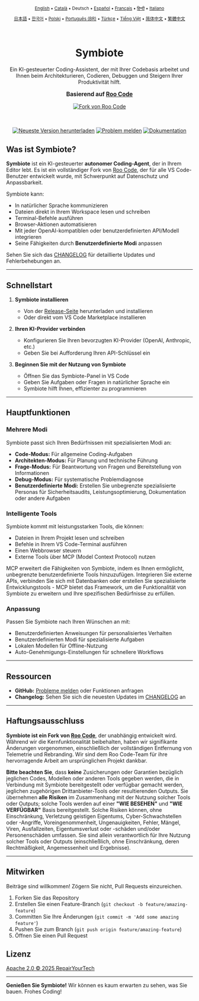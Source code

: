 <div align="center">
<sub>

[English](../../README.md) • [Català](../../locales/ca/README.md) • Deutsch • [Español](../../locales/es/README.md) • [Français](../../locales/fr/README.md) • [हिन्दी](../../locales/hi/README.md) • [Italiano](../../locales/it/README.md)

</sub>
<sub>

[日本語](../../locales/ja/README.md) • [한국어](../../locales/ko/README.md) • [Polski](../../locales/pl/README.md) • [Português (BR)](../../locales/pt-BR/README.md) • [Türkçe](../../locales/tr/README.md) • [Tiếng Việt](../../locales/vi/README.md) • [简体中文](../../locales/zh-CN/README.md) • [繁體中文](../../locales/zh-TW/README.md)

</sub>
</div>
<br>
<div align="center">
  <h1>Symbiote</h1>
  <p>Ein KI-gesteuerter Coding-Assistent, der mit Ihrer Codebasis arbeitet und Ihnen beim Architekturieren, Codieren, Debuggen und Steigern Ihrer Produktivität hilft.</p>
  <p style="font-size: 1.1em; margin-top: 15px;"><strong>Basierend auf <a href="https://github.com/RooVetGit/Roo-Code" target="_blank">Roo Code</a></strong></p>
  <a href="https://github.com/RooVetGit/Roo-Code" target="_blank">
    <img src="https://img.shields.io/badge/Fork%20von-Roo%20Code-6F42C1?style=for-the-badge&logo=github&logoColor=white" alt="Fork von Roo Code">
  </a>
</div>
<br>
<br>

<div align="center">

<a href="https://github.com/RepairYourTech/Symbiote/releases" target="_blank"><img src="https://img.shields.io/badge/Neueste%20Version%20herunterladen-blue?style=for-the-badge&logo=github&logoColor=white" alt="Neueste Version herunterladen"></a>
<a href="https://github.com/RepairYourTech/Symbiote/issues" target="_blank"><img src="https://img.shields.io/badge/Problem%20melden-red?style=for-the-badge&logo=github&logoColor=white" alt="Problem melden"></a>
<a href="https://github.com/RepairYourTech/Symbiote/tree/main/DOCS" target="_blank"><img src="https://img.shields.io/badge/Dokumentation-6B46C1?style=for-the-badge&logo=readthedocs&logoColor=white" alt="Dokumentation"></a>

</div>

## Was ist Symbiote?

**Symbiote** ist ein KI-gesteuerter **autonomer Coding-Agent**, der in Ihrem Editor lebt. Es ist ein vollständiger Fork von [Roo Code](https://github.com/RooVetGit/Roo-Code), der für alle VS Code-Benutzer entwickelt wurde, mit Schwerpunkt auf Datenschutz und Anpassbarkeit.

Symbiote kann:

- In natürlicher Sprache kommunizieren
- Dateien direkt in Ihrem Workspace lesen und schreiben
- Terminal-Befehle ausführen
- Browser-Aktionen automatisieren
- Mit jeder OpenAI-kompatiblen oder benutzerdefinierten API/Modell integrieren
- Seine Fähigkeiten durch **Benutzerdefinierte Modi** anpassen

Sehen Sie sich das [CHANGELOG](../../CHANGELOG.md) für detaillierte Updates und Fehlerbehebungen an.

---

## Schnellstart

1. **Symbiote installieren**

    - Von der [Release-Seite](https://github.com/RepairYourTech/Symbiote/releases) herunterladen und installieren
    - Oder direkt vom VS Code Marketplace installieren

2. **Ihren KI-Provider verbinden**

    - Konfigurieren Sie Ihren bevorzugten KI-Provider (OpenAI, Anthropic, etc.)
    - Geben Sie bei Aufforderung Ihren API-Schlüssel ein

3. **Beginnen Sie mit der Nutzung von Symbiote**
    - Öffnen Sie das Symbiote-Panel in VS Code
    - Geben Sie Aufgaben oder Fragen in natürlicher Sprache ein
    - Symbiote hilft Ihnen, effizienter zu programmieren

---

## Hauptfunktionen

### Mehrere Modi

Symbiote passt sich Ihren Bedürfnissen mit spezialisierten Modi an:

- **Code-Modus:** Für allgemeine Coding-Aufgaben
- **Architekten-Modus:** Für Planung und technische Führung
- **Frage-Modus:** Für Beantwortung von Fragen und Bereitstellung von Informationen
- **Debug-Modus:** Für systematische Problemdiagnose
- **Benutzerdefinierte Modi:** Erstellen Sie unbegrenzte spezialisierte Personas für Sicherheitsaudits, Leistungsoptimierung, Dokumentation oder andere Aufgaben

### Intelligente Tools

Symbiote kommt mit leistungsstarken Tools, die können:

- Dateien in Ihrem Projekt lesen und schreiben
- Befehle in Ihrem VS Code-Terminal ausführen
- Einen Webbrowser steuern
- Externe Tools über MCP (Model Context Protocol) nutzen

MCP erweitert die Fähigkeiten von Symbiote, indem es Ihnen ermöglicht, unbegrenzte benutzerdefinierte Tools hinzuzufügen. Integrieren Sie externe APIs, verbinden Sie sich mit Datenbanken oder erstellen Sie spezialisierte Entwicklungstools - MCP bietet das Framework, um die Funktionalität von Symbiote zu erweitern und Ihre spezifischen Bedürfnisse zu erfüllen.

### Anpassung

Passen Sie Symbiote nach Ihren Wünschen an mit:

- Benutzerdefinierten Anweisungen für personalisiertes Verhalten
- Benutzerdefinierten Modi für spezialisierte Aufgaben
- Lokalen Modellen für Offline-Nutzung
- Auto-Genehmigungs-Einstellungen für schnellere Workflows

---

## Ressourcen

- **GitHub:** [Probleme melden](https://github.com/RepairYourTech/Symbiote/issues) oder Funktionen anfragen
- **Changelog:** Sehen Sie sich die neuesten Updates im [CHANGELOG](../../CHANGELOG.md) an

---

## Haftungsausschluss

**Symbiote ist ein Fork von [Roo Code](https://github.com/RooVetGit/Roo-Code)**, der unabhängig entwickelt wird. Während wir die Kernfunktionalität beibehalten, haben wir signifikante Änderungen vorgenommen, einschließlich der vollständigen Entfernung von Telemetrie und Rebranding. Wir sind dem Roo Code-Team für ihre hervorragende Arbeit am ursprünglichen Projekt dankbar.

**Bitte beachten Sie**, dass **keine** Zusicherungen oder Garantien bezüglich jeglichen Codes, Modellen oder anderen Tools gegeben werden, die in Verbindung mit Symbiote bereitgestellt oder verfügbar gemacht werden, jeglichen zugehörigen Drittanbieter-Tools oder resultierenden Outputs. Sie übernehmen **alle Risiken** im Zusammenhang mit der Nutzung solcher Tools oder Outputs; solche Tools werden auf einer **"WIE BESEHEN"** und **"WIE VERFÜGBAR"** Basis bereitgestellt. Solche Risiken können, ohne Einschränkung, Verletzung geistigen Eigentums, Cyber-Schwachstellen oder -Angriffe, Voreingenommenheit, Ungenauigkeiten, Fehler, Mängel, Viren, Ausfallzeiten, Eigentumsverlust oder -schäden und/oder Personenschäden umfassen. Sie sind allein verantwortlich für Ihre Nutzung solcher Tools oder Outputs (einschließlich, ohne Einschränkung, deren Rechtmäßigkeit, Angemessenheit und Ergebnisse).

---

## Mitwirken

Beiträge sind willkommen! Zögern Sie nicht, Pull Requests einzureichen.

1. Forken Sie das Repository
2. Erstellen Sie einen Feature-Branch (`git checkout -b feature/amazing-feature`)
3. Committen Sie Ihre Änderungen (`git commit -m 'Add some amazing feature'`)
4. Pushen Sie zum Branch (`git push origin feature/amazing-feature`)
5. Öffnen Sie einen Pull Request

## Lizenz

[Apache 2.0 © 2025 RepairYourTech](../../LICENSE)

---

**Genießen Sie Symbiote!** Wir können es kaum erwarten zu sehen, was Sie bauen. Frohes Coding!
